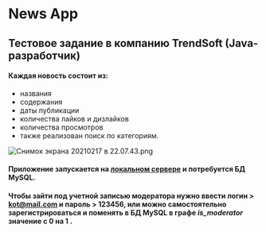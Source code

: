 
# News App

## Тестовое задание в компанию TrendSoft (Java-разработчик)



#### Каждая новость состоит из:
- названия
- содержания
- даты публикации
- количества лайков и дизлайков
- количества просмотров
- также реализован поиск по категориям.



![Снимок экрана 20210217 в 22.07.43.png](1)


#### Приложение запускается на  [локальном сервере](http://localhost:8080/) и потребуется БД MySQL.
#### Чтобы зайти под учетной записью модератора нужно ввести логин  > kot@mail.com и пароль > 123456, или можно самостоятельно зарегистрироваться и поменять в БД MySQL в графе *is_moderator* значение с 0 на 1 .